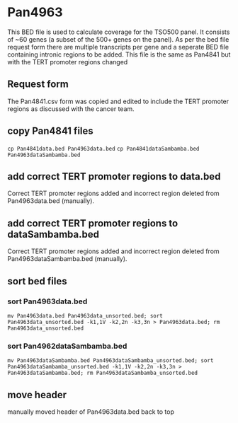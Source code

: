 # Pan4963
This BED file is used to calculate coverage for the TSO500 panel.
It consists of ~60 genes (a subset of the 500+ genes on the panel).
As per the bed file request form there are multiple transcripts per gene and a seperate BED file containing intronic regions to be added.
This file is the same as Pan4841 but with the TERT promoter regions changed

## Request form
The Pan4841.csv form was copied and edited to include the TERT promoter regions as discussed with the cancer team.

## copy Pan4841 files
`cp Pan4841data.bed Pan4963data.bed`
`cp Pan4841dataSambamba.bed Pan4963dataSambamba.bed`

## add correct TERT promoter regions to data.bed
Correct TERT promoter regions added and incorrect region deleted from Pan4963data.bed (manually).

## add correct TERT promoter regions to dataSambamba.bed
Correct TERT promoter regions added and incorrect region deleted from Pan4963dataSambamba.bed (manually).

## sort bed files
### sort Pan4963data.bed
`mv Pan4963data.bed Pan4963data_unsorted.bed; sort Pan4963data_unsorted.bed -k1,1V -k2,2n -k3,3n > Pan4963data.bed; rm Pan4963data_unsorted.bed`

### sort Pan4962dataSambamba.bed
`mv Pan4963dataSambamba.bed Pan4963dataSambamba_unsorted.bed; sort Pan4963dataSambamba_unsorted.bed -k1,1V -k2,2n -k3,3n > Pan4963dataSambamba.bed; rm Pan4963dataSambamba_unsorted.bed`

## move header
manually moved header of Pan4963data.bed back to top